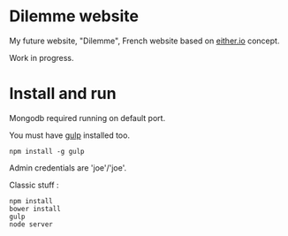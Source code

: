 # Dilemme website

My future website, "Dilemme", French website based on [either.io](http://either.io) concept.

Work in progress.

# Install and run

Mongodb required running on default port.

You must have [gulp](http://gulpjs.com/) installed too.
```
npm install -g gulp
```

Admin credentials are 'joe'/'joe'.


Classic stuff : 

```
npm install
bower install
gulp
node server
```